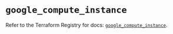 # `google_compute_instance`

Refer to the Terraform Registry for docs: [`google_compute_instance`](https://registry.terraform.io/providers/hashicorp/google/6.32.0/docs/resources/compute_instance).

